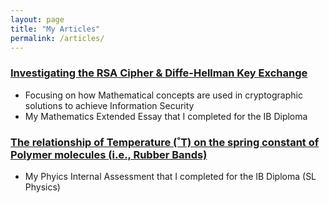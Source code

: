 ```yaml
---
layout: page
title: "My Articles"
permalink: /articles/
---
```


### [Investigating the RSA Cipher & Diffe-Hellman Key Exchange](https://sjay05.github.io/MathEE.pdf)
- Focusing on how Mathematical concepts are used in cryptographic solutions to achieve Information Security
- My Mathematics Extended Essay that I completed for the IB Diploma

### [The relationship of Temperature (˚T) on the spring constant of Polymer molecules (i.e., Rubber Bands)](https://sjay05.github.io/SL_Physics_IA.pdf)
- My Phyics Internal Assessment that I completed for the IB Diploma (SL Physics)